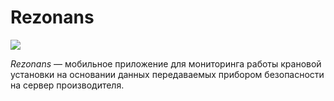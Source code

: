 # Rezonans

![](https://www.rez.ru/new/2.png)

*Rezonans* — мобильное приложение для мониторинга работы крановой установки на основании данных передаваемых прибором безопасности на сервер производителя.
